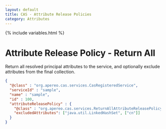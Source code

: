 ```yaml
---
layout: default
title: CAS - Attribute Release Policies
category: Attributes
---
```


{% include variables.html %}

# Attribute Release Policy - Return All

Return all resolved principal attributes to the service,
and optionally exclude attributes from the final collection.

```json
{
  "@class" : "org.apereo.cas.services.CasRegisteredService",
  "serviceId" : "sample",
  "name" : "sample",
  "id" : 100,
  "attributeReleasePolicy" : {
    "@class" : "org.apereo.cas.services.ReturnAllAttributeReleasePolicy",
    "excludedAttributes": ["java.util.LinkedHashSet", ["cn"]]
  }
}
```
